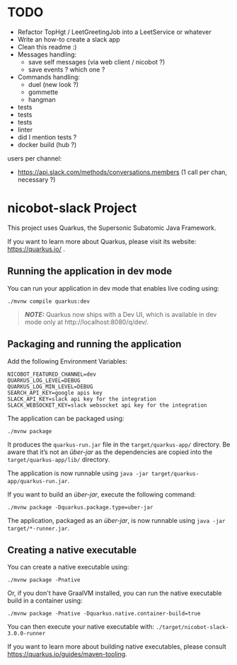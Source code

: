 # TODO

* Refactor TopHgt / LeetGreetingJob into a LeetService or whatever
* Write an how-to create a slack app
* Clean this readme :)
* Messages handling:
    * save self messages (via web client / nicobot ?)
    * save events ? which one ?
* Commands handling:
  * duel (new look ?)
  * gommette
  * hangman
* tests
* tests
* tests
* linter
* did I mention tests ?
* docker build (hub ?)

users per channel:
- https://api.slack.com/methods/conversations.members (1 call per chan, necessary ?)


# nicobot-slack Project

This project uses Quarkus, the Supersonic Subatomic Java Framework.

If you want to learn more about Quarkus, please visit its website: https://quarkus.io/ .

## Running the application in dev mode

You can run your application in dev mode that enables live coding using:
```shell script
./mvnw compile quarkus:dev
```

> **_NOTE:_**  Quarkus now ships with a Dev UI, which is available in dev mode only at http://localhost:8080/q/dev/.

## Packaging and running the application

Add the following Environment Variables:
```
NICOBOT_FEATURED_CHANNEL=dev
QUARKUS_LOG_LEVEL=DEBUG
QUARKUS_LOG_MIN_LEVEL=DEBUG
SEARCH_API_KEY=google apis key
SLACK_API_KEY=slack api key for the integration
SLACK_WEBSOCKET_KEY=slack websocket api key for the integration
```

The application can be packaged using:
```shell script
./mvnw package
```
It produces the `quarkus-run.jar` file in the `target/quarkus-app/` directory.
Be aware that it’s not an _über-jar_ as the dependencies are copied into the `target/quarkus-app/lib/` directory.

The application is now runnable using `java -jar target/quarkus-app/quarkus-run.jar`.

If you want to build an _über-jar_, execute the following command:
```shell script
./mvnw package -Dquarkus.package.type=uber-jar
```

The application, packaged as an _über-jar_, is now runnable using `java -jar target/*-runner.jar`.

## Creating a native executable

You can create a native executable using: 
```shell script
./mvnw package -Pnative
```

Or, if you don't have GraalVM installed, you can run the native executable build in a container using: 
```shell script
./mvnw package -Pnative -Dquarkus.native.container-build=true
```

You can then execute your native executable with: `./target/nicobot-slack-3.0.0-runner`

If you want to learn more about building native executables, please consult https://quarkus.io/guides/maven-tooling.
